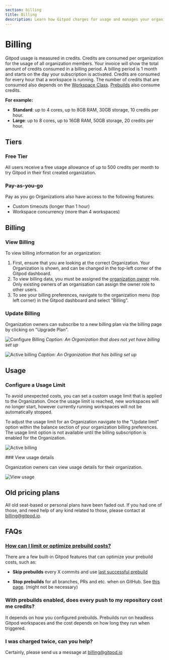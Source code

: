 ```yaml
---
section: billing
title: Billing
description: Learn how Gitpod charges for usage and manages your organization's billing.
---
```


# Billing

Gitpod usage is measured in credits. Credits are consumed per organization for the usage of all organization members. Your invoice will show the total amount of credits consumed in a billing period. A billing period is 1 month and starts on the day your subscription is activated. Credits are consumed for every hour that a workspace is running. The number of credits that are consumed also depends on the [Workspace Class](/docs/configure/workspaces/workspace-classes#workspace-classes). [Prebuilds](/docs/configure/projects/prebuilds) also consume credits.

<!-- TODO: Do we bill partial hours? -->
<!-- TODO: Should we explain classes here? -->

**For example:**

-   **Standard**: up to 4 cores, up to 8GB RAM, 30GB storage, 10 credits per hour.
-   **Large**: up to 8 cores, up to 16GB RAM, 50GB storage, 20 credits per hour.

## Tiers

### Free Tier

All users receive a free usage allowance of up to 500 credits per month to try Gitpod in their first created organization.

### Pay-as-you-go

Pay as you go Organizations also have access to the following features:

-   Custom timeouts (longer than 1 hour)
-   Workspace concurrency (more than 4 workspaces)

## Billing

### View Billing

To view billing information for an organization:

1. First, ensure that you are looking at the correct Organization. Your Organization is shown, and can be changed in the top-left corner of the Gitpod dashboard.
2. To view billing data, you must be assigned the [organization owner](/docs/configure/orgs/members) role. Only existing owners of an organisation can assign the owner role to other users.
3. To see your billing preferences, navigate to the organization menu (top left corner) in the Gitpod dashboard and select "Billing".

### Update Billing

Organization owners can subscribe to a new billing plan via the billing page by clicking on "Upgrade Plan".

![Configure Billing](/images/docs/billing/configure-org-billing.png)
_Caption: An Organization that does not yet have billing set up_

<!-- TODO: Can we make these smaller? -->

![Active billing](/images/docs/billing/active-org-billing.png)
_Caption: An Organization that has billing set up_

## Usage

### Configure a Usage Limit

To avoid unexpected costs, you can set a custom usage limit that is applied to the Organization. Once the usage limit is reached, new workspaces will no longer start, however currently running workspaces will not be automatically stopped.

To adjust the usage limit for an Organization navigate to the "Update limit" option within the balance section of your organization billing preferences. The usage limit option is not available until the billing subscription is enabled for the Organization.

![Active billing](/images/docs/billing/update-usage-limit-2.png)

### View usage details

Organization owners can view usage details for their organization.

![View usage](/images/docs/billing/view-org-usage-details.png)

## Old pricing plans

All old seat-based or personal plans have been faded out. If you had one of those, and need help of any kind related to those, please contact at billing@gitpod.io.

## FAQs

### [How can I limit or optimize prebuild costs?](https://discord.com/channels/816244985187008514/1070648758716600371)

<!-- DISCORD_BOT_FAQ - DO NOT REMOVE -->

There are a few built-in Gitpod features that can optimize your prebuild costs, such as:

-   **Skip prebuilds** every X commits and use [last successful prebuild](https://www.gitpod.io/docs/configure/projects/last-successful-prebuild)

-   **Stop prebuilds** for all branches, PRs and etc. when on GitHub. See [this page](https://www.gitpod.io/docs/references/gitpod-yml/#github). (might not be necessary)

### With prebuilds enabled, does every push to my repository cost me credits?

It depends on how you configured prebuilds. Prebuilds run on headless Gitpod workspaces and the cost depends on how long they run when triggered.

### I was charged twice, can you help?

Certainly, please send us a message at billing@gitpod.io
